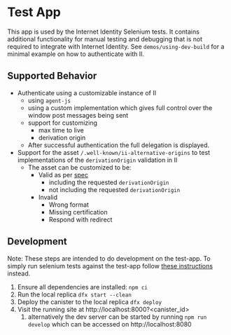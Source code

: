 # Test App

This app is used by the Internet Identity Selenium tests. It contains additional functionality for manual testing and debugging that is not required to integrate with Internet Identity. See `demos/using-dev-build` for a minimal example on how to authenticate with II.

## Supported Behavior
* Authenticate using a customizable instance of II 
  * using `agent-js`
  * using a custom implementation which gives full control over the window post messages being sent
  * support for customizing
    * max time to live
    * derivation origin
  * After successful authentication the full delegation is displayed.
* Support for the asset `/.well-known/ii-alternative-origins` to test implementations of the `derivationOrigin` validation in II
  * The asset can be customized to be:
    * Valid as per [spec](../../docs/internet-identity-spec.adoc)
      * including the requested `derivationOrigin`
      * not including the requested `derivationOrigin`
    * Invalid
      * Wrong format
      * Missing certification
      * Respond with redirect

## Development
Note: These steps are intended to do development on the test-app. To simply run selenium tests against the test-app follow [these instructions](../../docker-test-env/README.md) instead. 
1. Ensure all dependencies are installed: `npm ci`
2. Run the local replica `dfx start --clean`
3. Deploy the canister to the local replica `dfx deploy`
4. Visit the running site at http://localhost:8000?<canister_id>
   1. alternatively the dev server can be started by running `npm run develop` which can be accessed on http://localhost:8080

